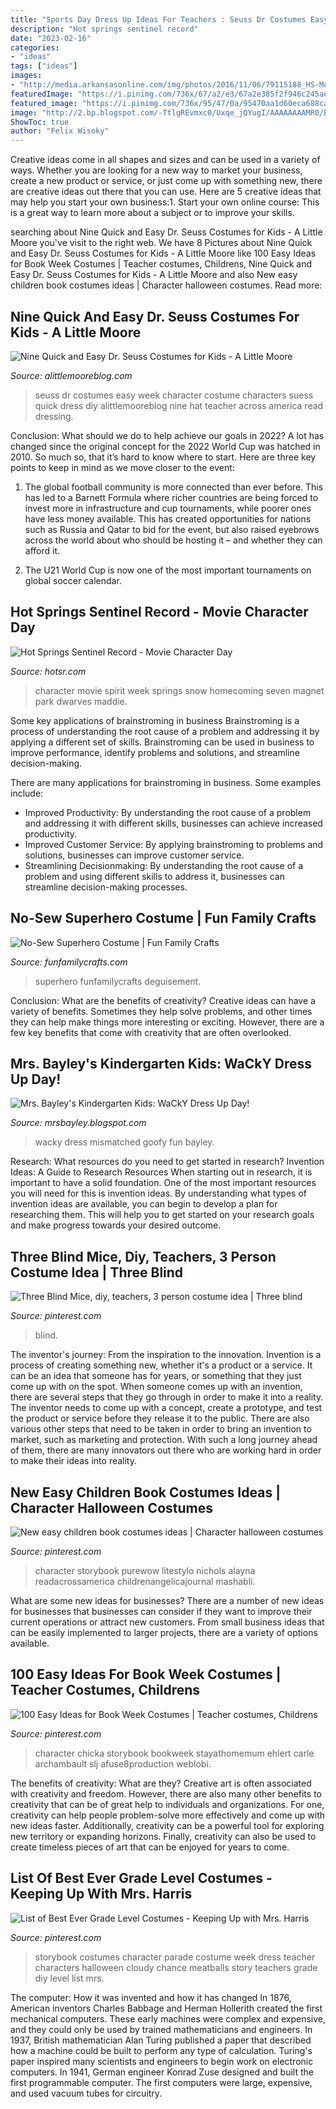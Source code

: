 ```yaml
---
title: "Sports Day Dress Up Ideas For Teachers : Seuss Dr Costumes Easy Week Character Costume Characters Suess Quick Dress Diy Alittlemooreblog Nine Hat Teacher Across America Read Dressing"
description: "Hot springs sentinel record"
date: "2023-02-16"
categories:
- "ideas"
tags: ["ideas"]
images:
- "http://media.arkansasonline.com/img/photos/2016/11/06/79115188_HS-Movie-Character-11-6-16.jpg"
featuredImage: "https://i.pinimg.com/736x/67/a2/e3/67a2e385f2f946c245ad521be3098237.jpg"
featured_image: "https://i.pinimg.com/736x/95/47/0a/95470aa1d60eca688ca65e1f815b0eda.jpg"
image: "http://2.bp.blogspot.com/-TtlgREvmxc0/Uxqe_jQYugI/AAAAAAAAMR0/BqJfkPMTlTo/s1600/IMG_1200.jpg"
ShowToc: true
author: "Felix Wisoky"
---
```



Creative ideas come in all shapes and sizes and can be used in a variety of ways. Whether you are looking for a new way to market your business, create a new product or service, or just come up with something new, there are creative ideas out there that you can use. Here are 5 creative ideas that may help you start your own business:1. Start your own online course: This is a great way to learn more about a subject or to improve your skills.

	

		
searching about Nine Quick and Easy Dr. Seuss Costumes for Kids - A Little Moore you've visit to the right web. We have 8 Pictures about Nine Quick and Easy Dr. Seuss Costumes for Kids - A Little Moore like 100 Easy Ideas for Book Week Costumes | Teacher costumes, Childrens, Nine Quick and Easy Dr. Seuss Costumes for Kids - A Little Moore and also New easy children book costumes ideas | Character halloween costumes. Read more:
		
    
## Nine Quick And Easy Dr. Seuss Costumes For Kids - A Little Moore

<img loading=lazy src="http://www.alittlemooreblog.com/wp-content/uploads/2017/02/img_9772-1.png" onerror="this.onerror=null;this.src='https://tse2.mm.bing.net/th?id=OIP.w37zg7mopa6-ym12Xmo5dAHaLG&amp;pid=15.1';" alt="Nine Quick and Easy Dr. Seuss Costumes for Kids - A Little Moore">

_Source: alittlemooreblog.com_

>seuss dr costumes easy week character costume characters suess quick dress diy alittlemooreblog nine hat teacher across america read dressing. 

	

Conclusion: What should we do to help achieve our goals in 2022?
A lot has changed since the original concept for the 2022 World Cup was hatched in 2010. So much so, that it’s hard to know where to start. Here are three key points to keep in mind as we move closer to the event:
1. The global football community is more connected than ever before. This has led to a Barnett Formula where richer countries are being forced to invest more in infrastructure and cup tournaments, while poorer ones have less money available. This has created opportunities for nations such as Russia and Qatar to bid for the event, but also raised eyebrows across the world about who should be hosting it – and whether they can afford it.

2. The U21 World Cup is now one of the most important tournaments on global soccer calendar.

    
## Hot Springs Sentinel Record - Movie Character Day

<img loading=lazy src="http://media.arkansasonline.com/img/photos/2016/11/06/79115188_HS-Movie-Character-11-6-16.jpg" onerror="this.onerror=null;this.src='https://tse2.mm.bing.net/th?id=OIP.ovH3ET-Keu2_lOdxoJgQyQHaEC&amp;pid=15.1';" alt="Hot Springs Sentinel Record - Movie Character Day">

_Source: hotsr.com_

>character movie spirit week springs snow homecoming seven magnet park dwarves maddie. 

	

Some key applications of brainstroming in business
Brainstroming is a process of understanding the root cause of a problem and addressing it by applying a different set of skills. Brainstroming can be used in business to improve performance, identify problems and solutions, and streamline decision-making.

There are many applications for brainstroming in business. Some examples include: 

- Improved Productivity: By understanding the root cause of a problem and addressing it with different skills, businesses can achieve increased productivity.
- Improved Customer Service: By applying brainstroming to problems and solutions, businesses can improve customer service.
- Streamlining Decisionmaking: By understanding the root cause of a problem and using different skills to address it, businesses can streamline decision-making processes.

    
## No-Sew Superhero Costume | Fun Family Crafts

<img loading=lazy src="https://funfamilycrafts.com/wp-content/uploads/2014/10/diy-superhero-costume-kids-craft.jpg" onerror="this.onerror=null;this.src='https://tse4.mm.bing.net/th?id=OIP.wFUmMSePOodarr5oeOUwAAHaLI&amp;pid=15.1';" alt="No-Sew Superhero Costume | Fun Family Crafts">

_Source: funfamilycrafts.com_

>superhero funfamilycrafts deguisement. 

	

Conclusion: What are the benefits of creativity?
Creative ideas can have a variety of benefits. Sometimes they help solve problems, and other times they can help make things more interesting or exciting. However, there are a few key benefits that come with creativity that are often overlooked.

    
## Mrs. Bayley&#039;s Kindergarten Kids: WaCkY Dress Up Day!

<img loading=lazy src="http://2.bp.blogspot.com/-TtlgREvmxc0/Uxqe_jQYugI/AAAAAAAAMR0/BqJfkPMTlTo/s1600/IMG_1200.jpg" onerror="this.onerror=null;this.src='https://tse4.mm.bing.net/th?id=OIP.eHAs_lLqA0tsGSJ9N47FwAHaJ4&amp;pid=15.1';" alt="Mrs. Bayley&#039;s Kindergarten Kids: WaCkY Dress Up Day!">

_Source: mrsbayley.blogspot.com_

>wacky dress mismatched goofy fun bayley. 

	

Research: What resources do you need to get started in research?
Invention Ideas: A Guide to Research Resources
When starting out in research, it is important to have a solid foundation. One of the most important resources you will need for this is invention ideas. By understanding what types of invention ideas are available, you can begin to develop a plan for researching them. This will help you to get started on your research goals and make progress towards your desired outcome.

    
## Three Blind Mice, Diy, Teachers, 3 Person Costume Idea | Three Blind

<img loading=lazy src="https://i.pinimg.com/736x/67/a2/e3/67a2e385f2f946c245ad521be3098237.jpg" onerror="this.onerror=null;this.src='https://tse1.mm.bing.net/th?id=OIP.qfHft-L8V2l-gfW-d1HXNQHaJ5&amp;pid=15.1';" alt="Three Blind Mice, diy, teachers, 3 person costume idea | Three blind">

_Source: pinterest.com_

>blind. 

	

The inventor's journey: From the inspiration to the innovation.
Invention is a process of creating something new, whether it's a product or a service. It can be an idea that someone has for years, or something that they just come up with on the spot. When someone comes up with an invention, there are several steps that they go through in order to make it into a reality. The inventor needs to come up with a concept, create a prototype, and test the product or service before they release it to the public. There are also various other steps that need to be taken in order to bring an invention to market, such as marketing and protection. With such a long journey ahead of them, there are many innovators out there who are working hard in order to make their ideas into reality.

    
## New Easy Children Book Costumes Ideas | Character Halloween Costumes

<img loading=lazy src="https://i.pinimg.com/736x/95/47/0a/95470aa1d60eca688ca65e1f815b0eda.jpg" onerror="this.onerror=null;this.src='https://tse3.mm.bing.net/th?id=OIP.GYovEtDYc_qe42GuVB6ChAAAAA&amp;pid=15.1';" alt="New easy children book costumes ideas | Character halloween costumes">

_Source: pinterest.com_

>character storybook purewow litestylo nichols alayna readacrossamerica childrenangelicajournal mashabli. 

	

What are some new ideas for businesses?
There are a number of new ideas for businesses that businesses can consider if they want to improve their current operations or attract new customers. From small business ideas that can be easily implemented to larger projects, there are a variety of options available.

    
## 100 Easy Ideas For Book Week Costumes | Teacher Costumes, Childrens

<img loading=lazy src="https://i.pinimg.com/736x/37/16/60/371660cc74e09a6106074673cab531ad.jpg" onerror="this.onerror=null;this.src='https://tse2.mm.bing.net/th?id=OIP.oL9a6fNiXlQXGYnJ__GUMAHaNK&amp;pid=15.1';" alt="100 Easy Ideas for Book Week Costumes | Teacher costumes, Childrens">

_Source: pinterest.com_

>character chicka storybook bookweek stayathomemum ehlert carle archambault slj afuse8production weblobi. 

	

The benefits of creativity: What are they?
Creative art is often associated with creativity and freedom. However, there are also many other benefits to creativity that can be of great help to individuals and organizations. For one, creativity can help people problem-solve more effectively and come up with new ideas faster. Additionally, creativity can be a powerful tool for exploring new territory or expanding horizons. Finally, creativity can also be used to create timeless pieces of art that can be enjoyed for years to come.

    
## List Of Best Ever Grade Level Costumes - Keeping Up With Mrs. Harris

<img loading=lazy src="https://i.pinimg.com/736x/61/79/25/6179257eaed381d4571973f31033d07d.jpg" onerror="this.onerror=null;this.src='https://tse1.mm.bing.net/th?id=OIP.r9RT1VfUuWYI1btu5ByHkAHaNK&amp;pid=15.1';" alt="List of Best Ever Grade Level Costumes - Keeping Up with Mrs. Harris">

_Source: pinterest.com_

>storybook costumes character parade costume week dress teacher characters halloween cloudy chance meatballs story teachers grade diy level list mrs. 

	

The computer: How it was invented and how it has changed
In 1876, American inventors Charles Babbage and Herman Hollerith created the first mechanical computers. These early machines were complex and expensive, and they could only be used by trained mathematicians and engineers. In 1937, British mathematician Alan Turing published a paper that described how a machine could be built to perform any type of calculation. Turing's paper inspired many scientists and engineers to begin work on electronic computers. In 1941, German engineer Konrad Zuse designed and built the first programmable computer. The first computers were large, expensive, and used vacuum tubes for circuitry.

